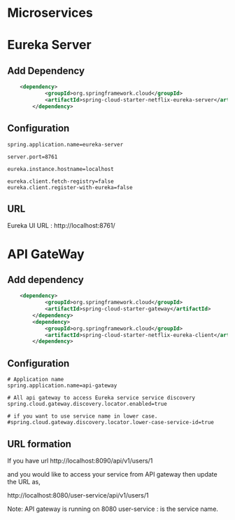 
# Microservices

# Eureka Server

##  Add Dependency 

```xml
	<dependency>
			<groupId>org.springframework.cloud</groupId>
			<artifactId>spring-cloud-starter-netflix-eureka-server</artifactId>
		</dependency>
```


## Configuration 

```properties
spring.application.name=eureka-server

server.port=8761

eureka.instance.hostname=localhost

eureka.client.fetch-registry=false
eureka.client.register-with-eureka=false
```

## URL 

Eureka UI URL : http://localhost:8761/




# API GateWay

##  Add dependency 
```xml
	<dependency>
			<groupId>org.springframework.cloud</groupId>
			<artifactId>spring-cloud-starter-gateway</artifactId>
		</dependency>
		<dependency>
			<groupId>org.springframework.cloud</groupId>
			<artifactId>spring-cloud-starter-netflix-eureka-client</artifactId>
		</dependency>
```

## Configuration 

```properties
# Application name
spring.application.name=api-gateway  

# All api gateway to access Eureka service service discovery 
spring.cloud.gateway.discovery.locator.enabled=true

# if you want to use service name in lower case.
#spring.cloud.gateway.discovery.locator.lower-case-service-id=true
```

## URL formation 

If you have url http://localhost:8090/api/v1/users/1 

and you would like to access your service from API gateway then update the URL as, 

http://localhost:8080/user-service/api/v1/users/1

Note: API gateway is running on 8080
user-service : is the service name. 